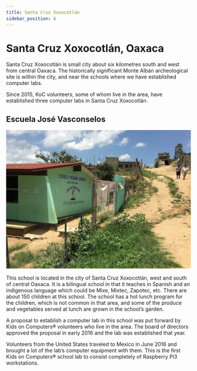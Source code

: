 ```yaml
---
title: Santa Cruz Xoxocotlán
sidebar_position: 6
---
```

# Santa Cruz Xoxocotlán, Oaxaca

Santa Cruz Xoxocotlán is small city about six kilometres south and west from central Oaxaca.  The historically significant Monte Albán archeological site is within the city, and near the schools where we have established computer labs.

Since 2015, KoC volunteers, some of whom live in the area, have established three computer labs in Santa Cruz Xoxocotlán.

## Escuela José Vasconselos

![Escuela José Vasconselos](/img/mexico/escuela_jose_vasconselos_1.jpg)

This school is located in the city of Santa Cruz Xoxocotlán, west and south of central Oaxaca. It is a bilingual school in that it teaches in Spanish and an indigenous language which could be Mixe, Mixtec, Zapotec, etc. There are about 150 children at this school. The school has a hot lunch program for the children, which is not common in that area, and some of the produce and vegetables served at lunch are grown in the school’s garden.

A proposal to establish a computer lab in this school was put forward by Kids on Computers® volunteers who live in the area. The board of directors approved the proposal in early 2016 and the lab was established that year.

Volunteers from the United States traveled to Mexico in June 2016 and brought a lot of the lab’s computer equipment with them. This is the first Kids on Computers® school lab to consist completely of Raspberry Pi3 workstations.
